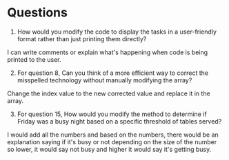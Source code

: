 # Questions
1. How would you modify the code to display the tasks in a user-friendly format rather than just printing them directly?

I can write comments or explain what's happening when code is being printed to the user.


2. For question 8, Can you think of a more efficient way to correct the misspelled technology without manually modifying the array?

Change the index value to the new corrected value and replace it in the array.

3. For question 15, How would you modify the method to determine if Friday was a busy night based on a specific threshold of tables served?

I would add all the numbers and based on the numbers, there would be an explanation saying if it's busy or not depending on the size of the number so lower, it would say not busy and higher it would say it's getting busy.